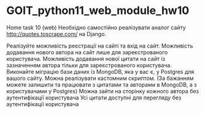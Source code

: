 # GOIT_python11_web_module_hw10
Home task 10 (web) 
Необхідно самостійно реалізувати аналог сайту http://quotes.toscrape.com/ на Django.

Реалізуйте можливість реєстрації на сайті та вхід на сайт.
Можливість додавання нового автора на сайт лише для зареєстрованого користувача.
Можливість додавання нової цитати на сайт із зазначенням автора тільки для зареєстрованого користувача.
Виконайте міграцію бази даних із MongoDB, яка у вас є, у Postgres для вашого сайту. Можна реалізувати кастомним скриптом. (За бажанням можете залишити та працювати з цитатами та авторами в MongoDB, а з користувачами у Postgres)
Можна зайти на сторінку кожного автора без аутентифікації користувача
Усі цитати доступні для перегляду без аутентифікації користувача

